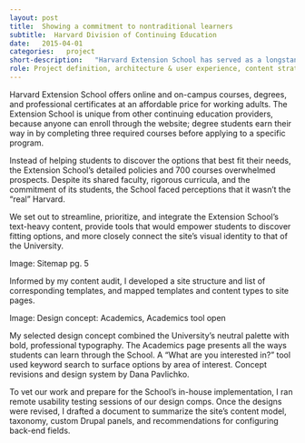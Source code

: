 ```yaml
---
layout: post
title:  Showing a commitment to nontraditional learners
subtitle:  Harvard Division of Continuing Education
date:   2015-04-01
categories:   project
short-description:   "Harvard Extension School has served as a longstanding institution of continuing education for 100+ years, but its web presence was making its academic offerings and relationship to Harvard University murky. Set on increasing student enrollment and retention, the Extension School wanted a new, responsive website that was as accessible as learning at Harvard."
role: Project definition, architecture & user experience, content strategy, design concept, usability testing
---
```


Harvard Extension School offers online and on-campus courses, degrees, and professional certificates at an affordable price for working adults. The Extension School is unique from other continuing education providers, because anyone can enroll through the website; degree students earn their way in by completing three required courses before applying to a specific program.

Instead of helping students to discover the options that best fit their needs, the Extension School’s detailed policies and 700 courses overwhelmed prospects. Despite its shared faculty, rigorous curricula, and the commitment of its students, the School faced perceptions that it wasn’t the “real” Harvard.

We set out to streamline, prioritize, and integrate the Extension School’s text-heavy content, provide tools that would empower students to discover fitting options, and more closely connect the site’s visual identity to that of the University.

Image: Sitemap pg. 5

<p class="caption">Informed by my content audit, I developed a site structure and list of corresponding templates, and mapped templates and content types to site pages.</p>

Image: Design concept: Academics, Academics tool open

<p class="caption">My selected design concept combined the University’s neutral palette with bold, professional typography. The Academics page presents all the ways students can learn through the School. A “What are you interested in?” tool used keyword search to surface options by area of interest. Concept revisions and design system by Dana Pavlichko.</p>

To vet our work and prepare for the School’s in-house implementation, I ran remote usability testing sessions of our design comps. Once the designs were revised, I drafted a document to summarize the site’s content model, taxonomy, custom Drupal panels, and recommendations for configuring back-end fields.
